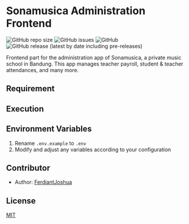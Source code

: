 # Sonamusica Administration Frontend

![GitHub repo size](https://img.shields.io/github/repo-size/FerdiantJoshua/sonamusica-administration-frontend) ![GitHub issues](https://img.shields.io/github/issues/FerdiantJoshua/sonamusica-administration-frontend) ![GitHub](https://img.shields.io/github/license/FerdiantJoshua/sonamusica-administration-frontend) ![GitHub release (latest by date including pre-releases)](https://img.shields.io/github/v/release/FerdiantJoshua/sonamusica-administration-frontend?include_prereleases)

Frontend part for the administration app of Sonamusica, a private music school in Bandung. This app manages teacher payroll, student & teacher attendances, and many more.

## Requirement

## Execution

## Environment Variables

1. Rename `.env.example` to `.env`
2. Modify and adjust any variables according to your configuration

## Contributor

- Author: [FerdiantJoshua](https://github.com/FerdiantJoshua)

## License

[MIT](LICENSE)
